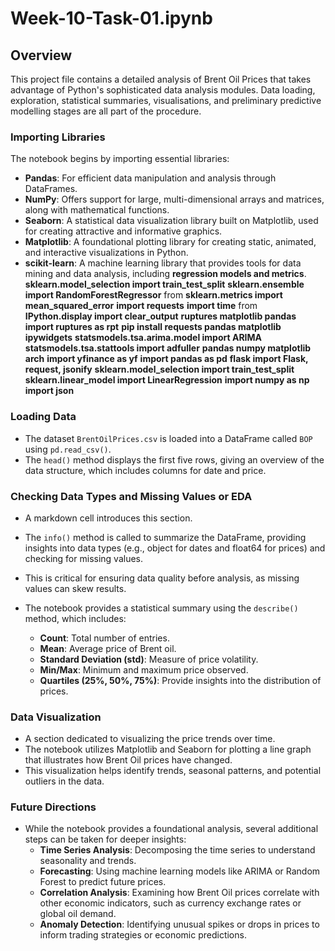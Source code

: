 # Week-10-Task-01.ipynb

## Overview
This project file contains a detailed analysis of Brent Oil Prices that takes advantage of Python's sophisticated data analysis modules. Data loading, exploration, statistical summaries, visualisations, and preliminary predictive modelling stages are all part of the procedure.

### Importing Libraries
The notebook begins by importing essential libraries:

- **Pandas**: For efficient data manipulation and analysis through DataFrames.
- **NumPy**: Offers support for large, multi-dimensional arrays and matrices, along with mathematical functions.
- **Seaborn**: A statistical data visualization library built on Matplotlib, used for creating attractive and informative graphics.
- **Matplotlib**: A foundational plotting library for creating static, animated, and interactive visualizations in Python.
- **scikit-learn**: A machine learning library that provides tools for data mining and data analysis, including **regression models and metrics**.
**sklearn.model_selection import train_test_split**
**sklearn.ensemble import RandomForestRegressor**
from **sklearn.metrics import mean_squared_error**
**import requests**
**import time**
from **IPython.display import clear_output**
**ruptures matplotlib pandas**
**import ruptures as rpt**
**pip install requests pandas matplotlib ipywidgets**
**statsmodels.tsa.arima.model import ARIMA**
 **statsmodels.tsa.stattools import adfuller**
**pandas numpy matplotlib arch**
**import yfinance as yf**
**import pandas as pd**
 **flask import Flask, request, jsonify**
 **sklearn.model_selection import train_test_split**
**sklearn.linear_model import LinearRegression**
**import numpy as np**
**import json**

### Loading Data
- The dataset `BrentOilPrices.csv` is loaded into a DataFrame called `BOP` using `pd.read_csv()`.
- The `head()` method displays the first five rows, giving an overview of the data structure, which includes columns for date and price.

### Checking Data Types and Missing Values or EDA
- A markdown cell introduces this section.
- The `info()` method is called to summarize the DataFrame, providing insights into data types (e.g., object for dates and float64 for prices) and checking for missing values.
- This is critical for ensuring data quality before analysis, as missing values can skew results.

- The notebook provides a statistical summary using the `describe()` method, which includes:
  - **Count**: Total number of entries.
  - **Mean**: Average price of Brent oil.
  - **Standard Deviation (std)**: Measure of price volatility.
  - **Min/Max**: Minimum and maximum price observed.
  - **Quartiles (25%, 50%, 75%)**: Provide insights into the distribution of prices.

###  Data Visualization
- A section dedicated to visualizing the price trends over time.
- The notebook utilizes Matplotlib and Seaborn for plotting a line graph that illustrates how Brent Oil prices have changed.
- This visualization helps identify trends, seasonal patterns, and potential outliers in the data.

### Future Directions
- While the notebook provides a foundational analysis, several additional steps can be taken for deeper insights:
  - **Time Series Analysis**: Decomposing the time series to understand seasonality and trends.
  - **Forecasting**: Using machine learning models like ARIMA or Random Forest to predict future prices.
  - **Correlation Analysis**: Examining how Brent Oil prices correlate with other economic indicators, such as currency exchange rates or global oil demand.
  - **Anomaly Detection**: Identifying unusual spikes or drops in prices to inform trading strategies or economic predictions.

